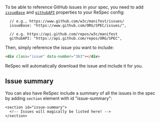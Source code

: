 To be able to reference GitHub issues in your spec, you need to add [`issueBase`](issueBase) and [`githubAPI`](githubAPI) properties to your ReSpec config:

```JS
  // e.g., https://www.github.com/w3c/manifest/issues/
  issueBase: "https://www.github.com/ORG/SPEC/issues/",

  // e.g. https://api.github.com/repos/w3c/manifest 
  githubAPI: "https://api.github.com/repos/ORG/SPEC",
```

Then, simply reference the issue you want to include:

```HTML
<div class="issue" data-number="363"></div>
```

ReSpec will automatically download the issue and include it for you. 

## Issue summary
You can also have ReSpec include a summary of all the issues in the spec by adding `section` element with id "issue-summary":

```
<section id="issue-summary">
  <!-- Issues will magically be listed here! -->
</section>
```
